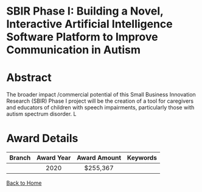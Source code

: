 
SBIR Phase I: Building a Novel, Interactive Artificial Intelligence Software Platform to Improve Communication in Autism
========================================================================================================================

# Abstract


The broader impact /commercial potential of this Small Business Innovation Research (SBIR) Phase I project will be the creation of a tool for caregivers and educators of children with speech impairments, particularly those with autism spectrum disorder. L  

# Award Details

|Branch|Award Year|Award Amount|Keywords|
| :---: | :---: | :---: | :---: |
||2020|$255,367||
  
  


[Back to Home](https://github.com/chrischow/dod_sbir_awards#648)